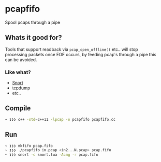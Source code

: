 # pcapfifo
Spool pcaps through a pipe

## Whats it good for?

Tools that support readback via `pcap_open_offline()` etc.. will stop processing
packets once EOF occurs, by feeding pcap's through a pipe this can be avoided.

### Like what? 
 - [Snort](https://www.snort.org)
 - [tcpdump](http://www.tcpdump.org)
 - etc.. 

## Compile
```bash
~ ❯❯❯ c++ -std=c++11 -lpcap -o pcapfifo pcapfifo.cc
```
## Run
```bash
~ ❯❯❯ mkfifo pcap.fifo
~ ❯❯❯ ./pcapfifo in.pcap <in2...N.pcap> pcap.fifo
~ ❯❯❯ snort -c snort.lua -Acmg -r pcap.fifo
```

